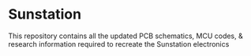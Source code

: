 # Sunstation

This repository contains all the updated PCB schematics, MCU codes, & research information required to recreate the Sunstation electronics  
